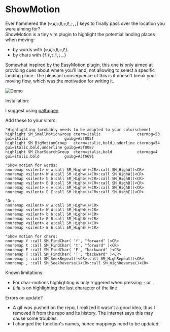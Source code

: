ShowMotion
==========

Ever hammered the {`w`,`W`,`b`,`B`,`e`,`E`,`;`,`,`} keys to finally pass over the location you were aiming for?  
ShowMotion is a tiny vim plugin to highlight the potential landing places when moving:

* by words with {`w`,`W`,`b`,`B`,`e`,`E`}.
* by chars with {`f`,`F`,`t`,`T`,`;`,`,`}

Somewhat inspired by the EasyMotion plugin, this one is only aimed at providing cues about where you'll land, not allowing to select a specific landing place. The pleasant consequence of this is it doesn't break your moving flow, which was the motivation for writing it.

 ![Demo](https://i.imgur.com/sWUqiF3.gif)

Installation:

 I suggest using [pathogen](https://github.com/tpope/vim-pathogen)


Add these to your vimrc:  

    "Highlighting (probably needs to be adapted to your colorscheme)
    highlight SM_SmallMotionGroup cterm=italic                ctermbg=53 gui=italic                guibg=#5f005f
    highlight SM_BigMotionGroup   cterm=italic,bold,underline ctermbg=54 gui=italic,bold,underline guibg=#5f0087
    highlight SM_CharSearchGroup  cterm=italic,bold           ctermbg=4  gui=italic,bold           guibg=#3f6691

    "Show motion for words:  
    nnoremap <silent> w w:call SM_Highw()<CR>:call SM_HighW()<CR>
    nnoremap <silent> W W:call SM_Highw()<CR>:call SM_HighW()<CR>
    nnoremap <silent> b b:call SM_Highb()<CR>:call SM_HighB()<CR>
    nnoremap <silent> B B:call SM_Highb()<CR>:call SM_HighB()<CR>
    nnoremap <silent> e e:call SM_Highe()<CR>:call SM_HighE()<CR>
    nnoremap <silent> E E:call SM_Highe()<CR>:call SM_HighE()<CR>

    "Or:
    nnoremap <silent> w w:call SM_Highw()<CR>
    nnoremap <silent> W W:call SM_HighW()<CR>
    nnoremap <silent> b b:call SM_Highb()<CR>
    nnoremap <silent> B B:call SM_HighB()<CR>
    nnoremap <silent> e e:call SM_Highe()<CR>
    nnoremap <silent> E E:call SM_HighE()<CR>

    "Show motion for chars:  
    nnoremap f :call SM_FindChar( 'f', "forward" )<CR>
    nnoremap t :call SM_FindChar( 't', "forward" )<CR>
    nnoremap F :call SM_FindChar( 'F', "backward" )<CR>
    nnoremap T :call SM_FindChar( 'T', "backward" )<CR>
    nnoremap ; :call SM_SeekRepeat()<CR>:call SM_HighRepeat()<CR>
    nnoremap , :call SM_SeekReverse()<CR>:call SM_HighReverse()<CR>


Known limitations:

* For char-motions highlighting is only triggered when pressing `;` or `,`
* `E` fails on highlighting the last character of the line


Errors on update?  
* A gif was pushed on the repo, I realized it wasn't a good idea, thus I removed it from the repo and its history. The internet says this may cause some troubles.
* I changed the function's names, hence mappings need to be updated.
